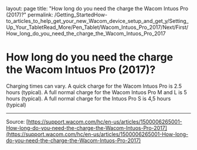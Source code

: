 layout: page
title: "How long do you need the charge the Wacom Intuos Pro (2017)?"
permalink: /Getting_StartedHow-to_articles_to_help_get_your_new_Wacom_device_setup_and_get_y/Setting_Up_Your_TabletRead_More/Pen_Tablet/Wacom_Intuos_Pro_2017/Next/First/How_long_do_you_need_the_charge_the_Wacom_Intuos_Pro_2017

# How long do you need the charge the Wacom Intuos Pro (2017)?

Charging times can vary. A quick charge for the Wacom Intuos Pro is 2.5 hours (typical). A full normal charge for the Wacom Intuos Pro M and L is 5 hours (typical). A full normal charge for the Intuos Pro S is 4,5 hours (typical)

---
Source: [https://support.wacom.com/hc/en-us/articles/1500006265001-How-long-do-you-need-the-charge-the-Wacom-Intuos-Pro-2017](https://support.wacom.com/hc/en-us/articles/1500006265001-How-long-do-you-need-the-charge-the-Wacom-Intuos-Pro-2017)
